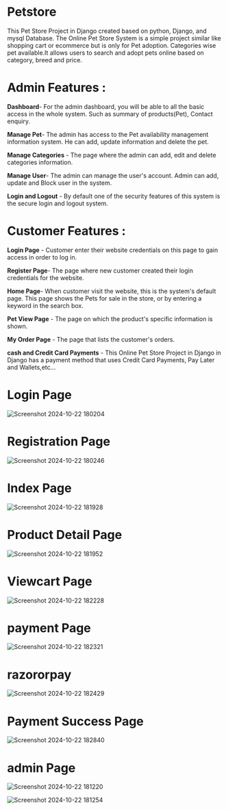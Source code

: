 # Petstore
This Pet Store Project in Django created based on python, Django, and mysql Database. The Online Pet Store System is a simple project similar like shopping cart or ecommerce but is only for Pet adoption. Categories wise pet available.It allows users to search and adopt pets online based on category, breed and price.

# Admin Features :

**Dashboard**- For the admin dashboard, you will be able to all the basic access in the whole system. Such as summary of products(Pet), Contact enquiry.

**Manage Pet**- The admin has access to the Pet availability management information system. He can add, update information and delete the pet.

**Manage Categories** - The page where the admin can add, edit and delete categories information.

**Manage User**- The admin can manage the user's account. Admin can add, update and Block user in the system.

**Login and Logout** - By default one of the security features of this system is the secure login and logout system.

# Customer Features :

**Login Page** - Customer enter their website credentials on this page to gain access in order to log in.

**Register Page**- The page where new customer created their login credentials for the website.

**Home Page**- When customer visit the website, this is the system's default page. This page shows the Pets for sale in the store, or by entering a keyword in the search box.

**Pet View Page** - The page on which the product's specific information is shown.

**My Order Page** - The page that lists the customer's orders.

**cash and Credit Card Payments** - This Online Pet Store  Project in Django in Django has a payment method that uses Credit Card Payments, Pay Later and Wallets,etc...

# Login Page

![Screenshot 2024-10-22 180204](https://github.com/user-attachments/assets/4bc1518f-e0c2-4d08-b0e0-53522dec6365)

# Registration Page

![Screenshot 2024-10-22 180246](https://github.com/user-attachments/assets/5f7e9f91-32d7-41e3-a791-1da64706ec47)

# Index Page

![Screenshot 2024-10-22 181928](https://github.com/user-attachments/assets/6fb795bd-9654-4379-9eac-6a95664fc670)

# Product Detail Page

![Screenshot 2024-10-22 181952](https://github.com/user-attachments/assets/188358da-2e44-4e2b-afcd-a4fa43a9233b)

# Viewcart Page

![Screenshot 2024-10-22 182228](https://github.com/user-attachments/assets/28318bd2-30a8-4620-8c0f-7b8c8d06a481)

# payment Page

![Screenshot 2024-10-22 182321](https://github.com/user-attachments/assets/14a1e435-c866-4c6c-96f3-e5854512f386)

# razororpay

![Screenshot 2024-10-22 182429](https://github.com/user-attachments/assets/8f1f0e65-7c8d-4f3e-878c-077de8504fe3)

# Payment Success Page

![Screenshot 2024-10-22 182840](https://github.com/user-attachments/assets/d5b2b5dc-7d27-49ee-9119-72efe89b68c2)

# admin Page

![Screenshot 2024-10-22 181220](https://github.com/user-attachments/assets/f15a2ac8-adb7-4d36-979f-e24018f71fd0)

![Screenshot 2024-10-22 181254](https://github.com/user-attachments/assets/ee6c88c6-6152-4bc7-b77e-4d2569d6ad0e)
